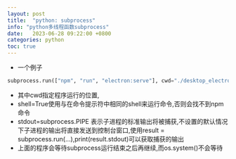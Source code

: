 ```yaml
---
layout: post
title:  "python: subprocess"
info: "python多线程函数subprocess"
date:   2023-06-28 09:22:00 +0800
categories: python
toc: true
---
```


- 一个例子
```python
subprocess.run(["npm", "run", "electron:serve"], cwd="./desktop_electron", stdout=subprocess.PIPE,shell=True)
```
- 其中cwd指定程序运行的位置,  
- shell=True使用与在命令提示符中相同的shell来运行命令,否则会找不到npm命令
- stdout=subprocess.PIPE 表示子进程的标准输出将被捕获,不设置的默认情况下子进程的输出将直接发送到控制台窗口,使用result = subprocess.run(...),print(result.stdout)可以获取捕获的输出
- 上面的程序会等待subprocess运行结束之后再继续,而os.system()不会等待





